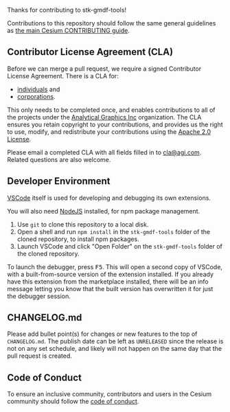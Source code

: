 Thanks for contributing to stk-gmdf-tools!

Contributions to this repository should follow the same general guidelines as [the main Cesium CONTRIBUTING guide](https://github.com/AnalyticalGraphicsInc/cesium/blob/master/CONTRIBUTING.md).

## Contributor License Agreement (CLA)

Before we can merge a pull request, we require a signed Contributor License Agreement.  There is a CLA for:

* [individuals](https://github.com/AnalyticalGraphicsInc/cesium/blob/master/Documentation/Contributors/CLAs/individual-cla-agi-v1.0.txt) and
* [corporations](https://github.com/AnalyticalGraphicsInc/cesium/blob/master/Documentation/Contributors/CLAs/corporate-cla-agi-v1.0.txt).

This only needs to be completed once, and enables contributions to all of the projects under the [Analytical Graphics Inc](https://github.com/AnalyticalGraphicsInc) organization.  The CLA ensures you retain copyright to your contributions, and provides us the right to use, modify, and redistribute your contributions using the [Apache 2.0 License](LICENSE.md).

Please email a completed CLA with all fields filled in to [cla@agi.com](mailto:cla@agi.com).  Related questions are also welcome.

## Developer Environment

[VSCode](https://code.visualstudio.com/) itself is used for developing and debugging its own extensions.

You will also need [NodeJS](https://nodejs.org/en/) installed, for npm package management.

1. Use `git` to clone this repository to a local disk.
2. Open a shell and run `npm install` in the `stk-gmdf-tools` folder of the cloned repository, to install npm packages.
3. Launch VSCode and click "Open Folder" on the `stk-gmdf-tools` folder of the cloned repository.

To launch the debugger, press <kbd>F5</kbd>.  This will open a second copy of VSCode, with a built-from-source version of
the extension installed.  If you already have this extension from the marketplace installed, there will be an info message
letting you know that the built version has overwritten it for just the debugger session.

## CHANGELOG.md

Please add bullet point(s) for changes or new features to the top of `CHANGELOG.md`.  The publish date can be left as `UNRELEASED` since
the release is not on any set schedule, and likely will not happen on the same day that the pull request is created.

## Code of Conduct

To ensure an inclusive community, contributors and users in the Cesium community should follow the [code of conduct](./CODE_OF_CONDUCT.md).

